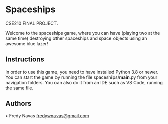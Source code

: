 # Spaceships
CSE210 FINAL PROJECT.

Welcome to the spaceships game, where you can have (playing two at the same time) destroying other spaceships and space objects using an awesome blue lazer!

## Instructions
In order to use this game, you need to have installed Python 3.8 or newer.
You can start the game by running the file spaceships/__main__.py from your navigation folders.
You can also do it from an IDE such as VS Code, running the same file.

## Authors
• Fredy Navas
    fredywnavas@gmail.com